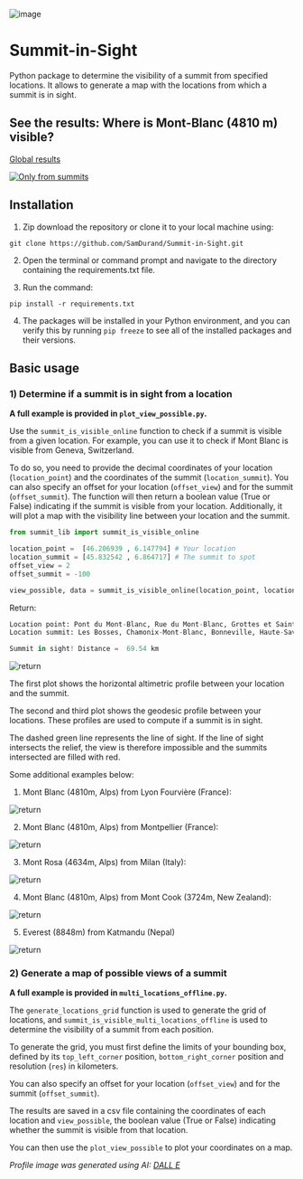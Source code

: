 ![image](data/pictures/logo_summit.png)

# Summit-in-Sight

Python package to determine the visibility of a summit from specified locations. It allows to generate a map with the locations from which a summit is in sight.

## See the results: Where is Mont-Blanc (4810 m) visible?
[Global results](https://raw.githack.com/SamDurand/Summit-in-Sight/main/data/maps/from_summits_MontBlanc.html)

[](https://raw.githack.com/SamDurand/Summit-in-Sight/main/data/maps/from_summits_MontBlanc.html)

[![Only from summits](data/pictures/from_summits_MontBlanc_map.png)](https://raw.githack.com/SamDurand/Summit-in-Sight/main/data/maps/from_summits_MontBlanc.html)

## Installation

1. Zip download the repository or clone it to your local machine using:
```
git clone https://github.com/SamDurand/Summit-in-Sight.git
```
2. Open the terminal or command prompt and navigate to the directory containing the requirements.txt file.

3. Run the command:
```
pip install -r requirements.txt
```
4. The packages will be installed in your Python environment, and you can verify this by running `pip freeze` to see all of the installed packages and their versions.

## Basic usage

### 1) Determine if a summit is in sight from a location

**A full example is provided in `plot_view_possible.py`.**

Use the `summit_is_visible_online` function to check if a summit is visible from a given location. For example, you can use it to check if Mont Blanc is visible from Geneva, Switzerland. 

To do so, you need to provide the decimal coordinates of your location (`location_point`) and the coordinates of the summit (`location_summit`). You can also specify an offset for your location (`offset_view`) and for the summit (`offset_summit`). The function will then return a boolean value (True or False) indicating if the summit is visible from your location. Additionally, it will plot a map with the visibility line between your location and the summit.

```python
from summit_lib import summit_is_visible_online

location_point =  [46.206939 , 6.147794] # Your location
location_summit = [45.832542 , 6.864717] # The summit to spot
offset_view = 2
offset_summit = -100

view_possible, data = summit_is_visible_online(location_point, location_summit, plot=True, offset_view=offset_view,offset_summit=offset_summit)
```

Return:
```python
Location point: Pont du Mont-Blanc, Rue du Mont-Blanc, Grottes et Saint-Gervais, Genève, 1201, Schweiz/Suisse/Svizzera/Svizra
Location summit: Les Bosses, Chamonix-Mont-Blanc, Bonneville, Haute-Savoie, Auvergne-Rhône-Alpes, France métropolitaine, 74400, France

Summit in sight! Distance =  69.54 km
```

![return](data/pictures/geneva_montblanc.png)

The first plot shows the horizontal altimetric profile between your location and the summit.

The second and third plot shows the geodesic profile between your locations. These profiles are used to compute if a summit is in sight. 

The dashed green line represents the line of sight. If the line of sight intersects the relief, the view is therefore impossible and the summits intersected are filled with red.

Some additional examples below:
1. Mont Blanc (4810m, Alps) from Lyon Fourvière (France):

![return](data/pictures/lyon_montblanc.png)

2. Mont Blanc (4810m, Alps) from Montpellier (France):

![return](data/pictures/montpellier_montblanc.png)

3. Mont Rosa (4634m, Alps) from Milan (Italy):

![return](data/pictures/milan_montrosa.png)

4. Mont Blanc (4810m, Alps) from Mont Cook (3724m, New Zealand):

![return](data/pictures/mtcooknz_montblanc.png)

5. Everest (8848m) from Katmandu (Nepal)
   
![return](data/pictures/katmandu_everest.png)

### 2) Generate a map of possible views of a summit

**A full example is provided in `multi_locations_offline.py`.**

The `generate_locations_grid` function is used to generate the grid of locations, and `summit_is_visible_multi_locations_offline` is used to determine the visibility of a summit from each position.

To generate the grid, you must first define the limits of your bounding box, defined by its `top_left_corner` position, `bottom_right_corner` position and resolution (`res`) in kilometers.

You can also specify an offset for your location (`offset_view`) and for the summit (`offset_summit`).

The results are saved in a csv file containing the coordinates of each location and `view_possible`, the boolean value (True or False) indicating whether the summit is visible from that location.

You can then use the `plot_view_possible` to plot your coordinates on a map.


*Profile image was generated using AI: [DALL E](https://openai.com/dall-e-2/)*
